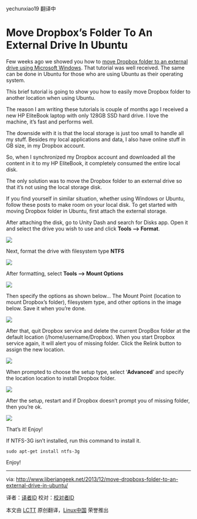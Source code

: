 yechunxiao19 翻译中

Move Dropbox’s Folder To An External Drive In Ubuntu
================================================================================
Few weeks ago we showed you how to [move Dropbox folder to an external drive using Microsoft Windows][1]. That tutorial was well received. The same can be done in Ubuntu for those who are using Ubuntu as their operating system.

This brief tutorial is going to show you how to easily move Dropbox folder to another location when using Ubuntu.

The reason I am writing these tutorials is couple of months ago I received a new HP EliteBook laptop with only 128GB SSD hard drive. I love the machine, it’s fast and performs well.

The downside with it is that the local storage is just too small to handle all my stuff. Besides my local applications and data, I also have online stuff in GB size, in my Dropbox account.

So, when I synchronized my Dropbox account and downloaded all the content in it to my HP EliteBook, it completely consumed the entire local disk.

The only solution was to move the Dropbox folder to an external drive so that it’s not using the local storage disk.

If you find yourself in similar situation, whether using Windows or Ubuntu, follow these posts to make room on your local disk. To get started with moving Dropbox folder in Ubuntu, first attach the external storage.

After attaching the disk, go to Unity Dash and search for Disks app. Open it and select the drive you wish to use and click **Tools –> Format**.

![](http://www.liberiangeek.net/wp-content/uploads/2013/12/dropboxubuntumissingfolder3.png)

Next, format the drive with filesystem type **NTFS**

![](http://www.liberiangeek.net/wp-content/uploads/2013/12/dropboxubuntumissingfolder4.png)

After formatting, select **Tools –> Mount Options**

![](http://www.liberiangeek.net/wp-content/uploads/2013/12/dropboxubuntumissingfolder5.png)

Then specify the options as shown below… The Mount Point (location to mount Dropbox’s folder), filesystem type, and other options in the image below. Save it when you’re done.

![](http://www.liberiangeek.net/wp-content/uploads/2013/12/dropboxubuntumissingfolder6.png)

After that, quit Dropbox service and delete the current DropBox folder at the default location (/home/username/Dropbox). When you start Dropbox service again, it will alert you of missing folder. Click the Relink button to assign the new location.

![](http://www.liberiangeek.net/wp-content/uploads/2013/12/dropboxubuntumissingfolder.png)

When prompted to choose the setup type, select ‘**Advanced**’ and specify the location location to install Dropbox folder.

![](http://www.liberiangeek.net/wp-content/uploads/2013/12/dropboxubuntumissingfolder1.png)

After the setup, restart and if Dropbox doesn’t prompt you of missing folder, then you’re ok.

![](http://www.liberiangeek.net/wp-content/uploads/2013/12/dropboxubuntumissingfolder2.png)

That’s it! Enjoy!

If NTFS-3G isn’t installed, run this command to install it.

    sudo apt-get install ntfs-3g

Enjoy!

--------------------------------------------------------------------------------

via: http://www.liberiangeek.net/2013/12/move-dropboxs-folder-to-an-external-drive-in-ubuntu/

译者：[译者ID](https://github.com/译者ID) 校对：[校对者ID](https://github.com/校对者ID)

本文由 [LCTT](https://github.com/LCTT/TranslateProject) 原创翻译，[Linux中国](http://linux.cn/) 荣誉推出

[1]:http://www.liberiangeek.net/2013/11/daily-windows-tips-move-dropbox-folder-to-external-drive/
